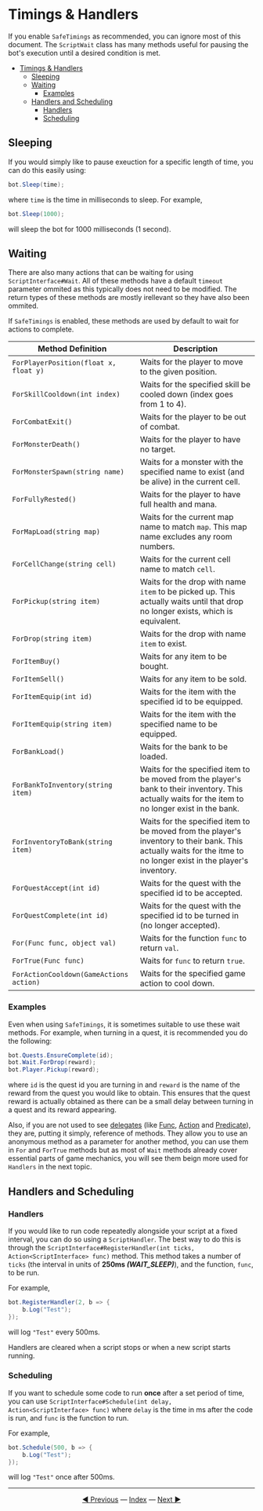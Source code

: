 # Timings & Handlers

If you enable `SafeTimings` as recommended, you can ignore most of this document. The `ScriptWait` class has many methods useful for pausing the bot's execution until a desired condition is met.

- [Timings & Handlers](#timings--handlers)
  - [Sleeping](#sleeping)
  - [Waiting](#waiting)
    - [Examples](#examples)
  - [Handlers and Scheduling](#handlers-and-scheduling)
    - [Handlers](#handlers)
    - [Scheduling](#scheduling)

## Sleeping

If you would simply like to pause exeuction for a specific length of time, you can do this easily using:

```csharp
bot.Sleep(time);
```

where `time` is the time in milliseconds to sleep. For example,

```csharp
bot.Sleep(1000);
```

will sleep the bot for 1000 milliseconds (1 second).

## Waiting

There are also many actions that can be waiting for using `ScriptInterface#Wait`. All of these methods have a default `timeout` parameter ommited as this typically does not need to be modified. The return types of these methods are mostly irellevant so they have also been ommited.

If `SafeTimings` is enabled, these methods are used by default to wait for actions to complete.

| Method Definition | Description |
|---|---|
| `ForPlayerPosition(float x, float y)` | Waits for the player to move to the given position. |
| `ForSkillCooldown(int index)` | Waits for the specified skill be cooled down (index goes from 1 to 4). |
| `ForCombatExit()` | Waits for the player to be out of combat. |
| `ForMonsterDeath()` | Waits for the player to have no target. |
| `ForMonsterSpawn(string name)` | Waits for a monster with the specified name to exist (and be alive) in the current cell. |
| `ForFullyRested()` | Waits for the player to have full health and mana. |
| `ForMapLoad(string map)` | Waits for the current map name to match `map`. This map name excludes any room numbers. |
| `ForCellChange(string cell)` | Waits for the current cell name to match `cell`. |
| `ForPickup(string item)` | Waits for the drop with name `item` to be picked up. This actually waits until that drop no longer exists, which is equivalent. |
| `ForDrop(string item)` | Waits for the drop with name `item` to exist. |
| `ForItemBuy()` | Waits for any item to be bought. |
| `ForItemSell()` | Waits for any item to be sold. |
| `ForItemEquip(int id)` | Waits for the item with the specified id to be equipped. |
| `ForItemEquip(string item)` | Waits for the item with the specified name to be equipped. |
| `ForBankLoad()` | Waits for the bank to be loaded. |
| `ForBankToInventory(string item)` | Waits for the specified item to be moved from the player's bank to their inventory. This actually waits for the item to no longer exist in the bank. |
| `ForInventoryToBank(string item)` | Waits for the specified item to be moved from the player's inventory to their bank. This actually waits for the itme to no longer exist in the player's inventory. |
| `ForQuestAccept(int id)` | Waits for the quest with the specified id to be accepted. |
| `ForQuestComplete(int id)` | Waits for the quest with the specified id to be turned in (no longer accepted). |
| `For(Func func, object val)` | Waits for the function `func` to return `val`. |
| `ForTrue(Func func)` | Waits for `func` to return `true`. |
| `ForActionCooldown(GameActions action)` | Waits for the specified game action to cool down. |

### Examples

Even when using `SafeTimings`, it is sometimes suitable to use these wait methods. For example, when turning in a quest, it is recommended you do the following:

```csharp
bot.Quests.EnsureComplete(id);
bot.Wait.ForDrop(reward);
bot.Player.Pickup(reward);
```

where `id` is the quest id you are turning in and `reward` is the name of the reward from the quest you would like to obtain. This ensures that the quest reward is actually obtained as there can be a small delay between turning in a quest and its reward appearing.

Also, if you are not used to see [delegates](https://docs.microsoft.com/en-us/dotnet/csharp/programming-guide/delegates/) (like [Func](https://docs.microsoft.com/en-us/dotnet/api/system.func-1?view=net-5.0), [Action](https://docs.microsoft.com/en-us/dotnet/api/system.action?view=net-5.0) and [Predicate](https://docs.microsoft.com/en-us/dotnet/api/system.predicate-1?view=net-5.0)), they are, putting it simply, reference of methods. They allow you to use an anonymous method as a parameter for another method, you can use them in `For` and `ForTrue` methods but as most of `Wait` methods already cover essential parts of game mechanics, you will see them beign more used for `Handlers` in the next topic.

## Handlers and Scheduling

### Handlers

If you would like to run code repeatedly alongside your script at a fixed interval, you can do so using a `ScriptHandler`. The best way to do this is through the `ScriptInterface#RegisterHandler(int ticks, Action<ScriptInterface> func)` method. This method takes a number of `ticks` (the interval in units of **250ms *(WAIT_SLEEP)***), and the function, `func`, to be run.

For example,

```csharp
bot.RegisterHandler(2, b => {
    b.Log("Test");
});
```

will log `"Test"` every 500ms.

Handlers are cleared when a script stops or when a new script starts running.

### Scheduling

If you want to schedule some code to run **once** after a set period of time, you can use `ScriptInterface#Schedule(int delay, Action<ScriptInterface> func)` where `delay` is the time in ms after the code is run, and `func` is the function to run.

For example,

```csharp
bot.Schedule(500, b => {
    b.Log("Test");
});
```

will log `"Test"` once after 500ms.

---------
<center><a href="/Rbot-Scripts/Options and Lite" title="Options & Lite">◄ Previous</a> — <a href="/Rbot-Scripts/" title="Back to Index">Index</a> — <a href="/Rbot-Scripts/Monsters" title="Monsters">Next ►</a></center>